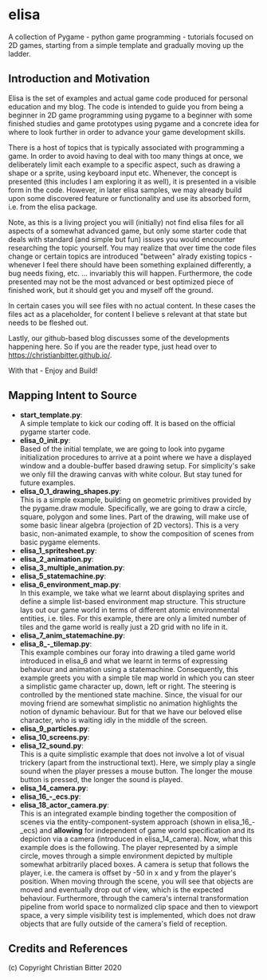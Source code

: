 # elisa
A collection of Pygame - python game programming - tutorials focused on 2D games, starting from a simple template and gradually moving up the ladder.

## Introduction and Motivation

Elisa is the set of examples and actual game code produced for personal education and my blog. The code is intended to guide you from being a beginner in 2D game programming using pygame to a beginner with some finished studies and game prototypes using pygame and a concrete idea for where to look further in order to advance your game development skills.

There is a host of topics that is typically associated with programming a game. In order to avoid having to deal with too many things at once, we deliberately limit each example to a specific aspect, such as drawing a shape or a sprite, using keyboard input etc. Whenever, the concept is presented (this includes I am exploring it as well), it is presented in a visible form in the code. However, in later elisa samples, we may already build upon some discovered feature or functionality and use its absorbed form, i.e. from the elisa package.

Note, as this is a living project you will (initially) not find elisa files for all aspects of a somewhat advanced game, but only
some starter code that deals with standard (and simple but fun) issues you would encounter researching the topic yourself.  You may realize that over time the code files change or certain topics are introduced "between" alrady existing topics - whenever I feel there should have been something explained differently, a bug needs fixing, etc. ... invariably this will happen. Furthermore, the code presented may not be the most advanced or best optimized piece of finished work, but it should get you and myself off the ground.

In certain cases you will see files with no actual content. In these cases the files act as a placeholder, for content I believe s relevant at that state but needs to be fleshed out.

Lastly, our github-based blog discusses some of the developments happening here. So if you are the reader type, just head over to <https://christianbitter.github.io/>.

With that - Enjoy and Build!

## Mapping Intent to Source

- **start_template.py**:  
A simple template to kick our coding off. It is based on the official pygame starter code.
- **elisa_0_init.py**:  
Based of the initial template, we are going to look into pygame initialization procedures to arrive at a point where we have a displayed window and a double-buffer based drawing setup. For simplicity's sake we only fill the drawing canvas with white colour. But stay tuned for future examples.
- **elisa_0_1_drawing_shapes.py**:  
This is a simple example, building on geometric primitives provided by the pygame.draw module. Specifically, we are going to draw a circle, square, polygon and some lines. Part of the drawing, will make use of some basic linear algebra (projection of 2D vectors). This is a very basic, non-animated example, to show the composition of scenes from basic pygame elements.
- **elisa_1_spritesheet.py**:
- **elisa_2_animation.py**:
- **elisa_3_multiple_animation.py**:
- **elisa_5_statemachine.py**:
- **elisa_6_environment_map.py**:  
In this example, we take what we learnt about displaying sprites and define a simple list-based environment map structure. This structure lays out our game world in terms of different atomic environmental entities, i.e. tiles. For this example, there are only a limited number of tiles and the game world is really just a 2D grid with no life in it.
- **elisa_7_anim_statemachine.py**:
- **elisa_8_-_tilemap.py**:  
This example combines our foray into drawing a tiled game world introduced in elisa_6 and what we learnt in terms of expressing behaviour and animation using a statemachine. Consequently, this example greets you with a simple tile map world in which you can steer a simplistic game character up, down, left or right. The steering is controlled by the mentioned state machine. Since, the visual for our moving friend are somewhat simplistic no animation highlights the notion of dynamic behaviour. But for that we have our beloved elise character, who is waiting idly in the middle of the screen.
- **elisa_9_particles.py**:
- **elisa_10_screens.py**:
- **elisa_12_sound.py**:  
This is a quite simplistic example that does not involve a lot of visual trickery (apart from the instructional text). Here, we simply play a single sound when the player presses a mouse button. The longer the mouse button is pressed, the longer the sound is played.
- **elisa_14_camera.py**:
- **elisa_16_-_ecs.py**:
- **elisa_18_actor_camera.py**:  
This is an integrated example binding together the composition of scenes via the entity-component-system approach (shown in elisa_16_-_ecs) and **allowing** for independent of game world specification and its depiction via a camera (introduced in elisa_14_camera). Now, what this example does is the following. The player represented by a simple circle, moves through a simple environment depicted by multiple somewhat arbitrarily placed boxes. A camera is setup that follows the player, i.e. the camera is offset by -50 in x and y from the player's position. When moving through the scene, you will see that objects are moved and eventually drop out of view, which is the expected behaviour. Furthermore, through the camera's internal transformation pipeline from world space to normalized clip space and then to viewport space, a very simple visibility test is implemented, which does not draw objects that are fully outside of the camera's field of reception.

## Credits and References

(c) Copyright Christian Bitter 2020